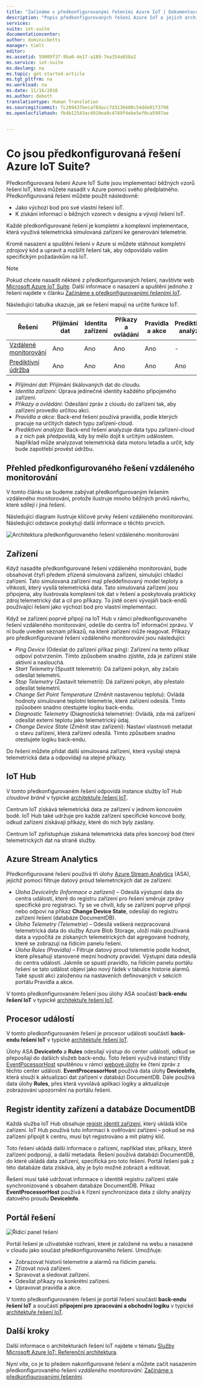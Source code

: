 ```yaml
---
title: "Začínáme s předkonfigurovanými řešeními Azure IoT | Dokumentace Microsoftu"
description: "Popis předkonfigurovaných řešení Azure IoT a jejich architektury spolu s odkazy na další prostředky"
services: 
suite: iot-suite
documentationcenter: 
author: dominicbetts
manager: timlt
editor: 
ms.assetid: 59009f37-9ba0-4e17-a189-7ea354a858a2
ms.service: iot-suite
ms.devlang: na
ms.topic: get-started-article
ms.tgt_pltfrm: na
ms.workload: na
ms.date: 11/16/2016
ms.author: dobett
translationtype: Human Translation
ms.sourcegitcommit: 7c289437beca78dacc7d3136680c54dde01f3798
ms.openlocfilehash: fb4b12543ac4910ea9c4789f4ebe5ef0ca5997ae


---
```

# <a name="what-are-the-azure-iot-suite-preconfigured-solutions"></a>Co jsou předkonfigurovaná řešení Azure IoT Suite?
Předkonfigurovaná řešení Azure IoT Suite jsou implementací běžných vzorů řešení IoT, která můžete nasadit v Azure pomocí svého předplatného. Předkonfigurovaná řešení můžete použít následovně:

* Jako výchozí bod pro své vlastní řešení IoT.
* K získání informací o běžných vzorech v designu a vývoji řešení IoT.

Každé předkonfigurované řešení je kompletní a komplexní implementace, která využívá telemetrická simulovaná zařízení ke generování telemetrie.

Kromě nasazení a spuštění řešení v Azure si můžete stáhnout kompletní zdrojový kód a upravit a rozšířit řešení tak, aby odpovídalo vašim specifickým požadavkům na IoT.

> [!NOTE]
> Pokud chcete nasadit některé z předkonfigurovaných řešení, navštivte web [Microsoft Azure IoT Suite][lnk-azureiotsuite]. Další informace o nasazení a spuštění jednoho z řešení najdete v článku [Začínáme s předkonfigurovanými řešeními IoT][lnk-getstarted-preconfigured].
> 
> 

Následující tabulka ukazuje, jak se řešení mapují na určité funkce IoT.

| Řešení | Přijímání dat | Identita zařízení | Příkazy a ovládání | Pravidla a akce | Prediktivní analýza |
| --- | --- | --- | --- | --- | --- |
| [Vzdálené monitorování][lnk-getstarted-preconfigured] |Ano |Ano |Ano |Ano |- |
| [Prediktivní údržba][lnk-predictive-maintenance] |Ano |Ano |Ano |Ano |Ano |

* *Přijímání dat*: Přijímání škálovaných dat do cloudu.
* *Identita zařízení*: Úprava jedinečné identity každého připojeného zařízení.
* *Příkazy a ovládání*: Odesílání zpráv z cloudu do zařízení tak, aby zařízení provedlo určitou akci.
* *Pravidla a akce*: Back-end řešení používá pravidla, podle kterých pracuje na určitých datech typu zařízení-cloud.
* *Prediktivní analýza*: Back-end řešení analyzuje data typu zařízení-cloud a z nich pak předpovídá, kdy by mělo dojít k určitým událostem. Například může analyzovat telemetrická data motoru letadla a určit, kdy bude zapotřebí provést údržbu.

## <a name="remote-monitoring-preconfigured-solution-overview"></a>Přehled předkonfigurovaného řešení vzdáleného monitorování
V tomto článku se budeme zabývat předkonfigurovaným řešením vzdáleného monitorování, protože ilustruje mnoho běžných prvků návrhu, které sdílejí i jiná řešení.

Následující diagram ilustruje klíčové prvky řešení vzdáleného monitorování. Následující odstavce poskytují další informace o těchto prvcích.

![Architektura předkonfigurovaného řešení vzdáleného monitorování][img-remote-monitoring-arch]

## <a name="devices"></a>Zařízení
Když nasadíte předkonfigurované řešení vzdáleného monitorování, bude obsahovat čtyři předem zřízená simulovaná zařízení, simulující chladicí zařízení. Tato simulovaná zařízení mají předdefinovaný model teploty a vlhkosti, který vysílá telemetrická data. Tato simulovaná zařízení jsou připojena, aby ilustrovala komplexní tok dat v řešení a poskytovala praktický zdroj telemetrický dat a cíl pro příkazy. To jistě ocení vývojáři back-endů používající řešení jako výchozí bod pro vlastní implementaci.

Když se zařízení poprvé připojí na IoT Hub v rámci předkonfigurovaného řešení vzdáleného monitorování, odešle do centra IoT informační zprávu. V ní bude uveden seznam příkazů, na které zařízení může reagovat. Příkazy pro předkonfigurované řešení vzdáleného monitorování jsou následující: 

* *Ping Device* (Odeslat do zařízení příkaz ping): Zařízení na tento příkaz odpoví potvrzením. Tímto způsobem snadno zjistíte, zda je zařízení stále aktivní a naslouchá.
* *Start Telemetry* (Spustit telemetrii): Dá zařízení pokyn, aby začalo odesílat telemetrii.
* *Stop Telemetry* (Zastavit telemetrii): Dá zařízení pokyn, aby přestalo odesílat telemetrii.
* *Change Set Point Temperature* (Změnit nastavenou teplotu): Ovládá hodnoty simulované teplotní telemetrie, které zařízení odesílá. Tímto způsobem snadno otestujete logiku back-endu.
* *Diagnostic Telemetry* (Diagnostická telemetrie): Ovládá, zda má zařízení odesílat externí teplotu jako telemetrický údaj.
* *Change Device State* (Změnit stav zařízení): Nastaví vlastnosti metadat o stavu zařízení, která zařízení odesílá. Tímto způsobem snadno otestujete logiku back-endu.

Do řešení můžete přidat další simulovaná zařízení, která vysílají stejná telemetrická data a odpovídají na stejné příkazy. 

## <a name="iot-hub"></a>IoT Hub
V tomto předkonfigurovaném řešení odpovídá instance služby IoT Hub *cloudové bráně* v typické [architektuře řešení IoT][lnk-what-is-azure-iot].

Centrum IoT získává telemetrická data ze zařízení v jednom koncovém bodě. IoT Hub také udržuje pro každé zařízení specifické koncové body, odkud zařízení získávají příkazy, které do nich byly zaslány.

Centrum IoT zpřístupňuje získaná telemetrická data přes koncový bod čtení telemetrických dat na straně služby.

## <a name="azure-stream-analytics"></a>Azure Stream Analytics
Předkonfigurované řešení používá tři úlohy [Azure Stream Analytics][lnk-asa] (ASA), jejichž pomocí filtruje datový proud telemetrických dat ze zařízení:

* *Úloha DeviceInfo (Informace o zařízení)* – Odesílá výstupní data do centra událostí, které do registru zařízení pro řešení směruje zprávy specifické pro registraci. Ty se ve chvíli, kdy se zařízení poprvé připojí nebo odpoví na příkaz **Change Device State**, odesílají do registru zařízení řešení (databáze DocumentDB). 
* *Úloha Telemetry (Telemetrie)* – Odesílá veškerá nezpracovaná telemetrická data do služby Azure Blob Storage, uloží málo používaná data a vypočítá ze získaných telemetrických dat agregované hodnoty, které se zobrazují na řídicím panelu řešení.
* *Úloha Rules (Pravidla)* – Filtruje datový proud telemetrie podle hodnot, které přesahují stanovené mezní hodnoty pravidel. Výstupní data odesílá do centra událostí. Jakmile se spustí pravidlo, na řídicím panelu portálu řešení se tato událost objeví jako nový řádek v tabulce historie alarmů. Také spustí akci založenou na nastaveních definovaných v sekcích portálu Pravidla a akce.

V tomto předkonfigurovaném řešení jsou úlohy ASA součástí **back-endu řešení IoT** v typické [architektuře řešení IoT][lnk-what-is-azure-iot].

## <a name="event-processor"></a>Procesor událostí
V tomto předkonfigurovaném řešení je procesor událostí součástí **back-endu řešení IoT** v typické [architektuře řešení IoT][lnk-what-is-azure-iot].

Úlohy ASA **DeviceInfo** a **Rules** odesílají výstup do center událostí, odkud se přeposílají do dalších služeb back-endu. Toto řešení využívá instanci třídy [EventPocessorHost][lnk-event-processor] spuštěnou v rámci [webové úlohy][lnk-web-job] ke čtení zpráv z těchto center událostí. **EventProcessorHost** používá data úlohy **DeviceInfo**, která slouží k aktualizaci dat zařízení v databázi DocumentDB. Dále používá data úlohy **Rules**, přes která vyvolává aplikaci logiky a aktualizuje zobrazování upozornění na portálu řešení.

## <a name="device-identity-registry-and-documentdb"></a>Registr identity zařízení a databáze DocumentDB
Každá služba IoT Hub obsahuje [registr identit zařízení][lnk-identity-registry], který ukládá klíče zařízení. IoT Hub používá tuto informaci k ověřování zařízení – pokud se má zařízení připojit k centru, musí být registrováno a mít platný klíč.

Toto řešení ukládá další informace o zařízení, například stav, příkazy, které zařízení podporují, a další metadata. Řešení používá databázi DocumentDB, do které ukládá data zařízení, specifická pro toto řešení. Portál řešení pak z této databáze data získává, aby je bylo možné zobrazit a editovat.

Řešení musí také udržovat informace o identitě registru zařízení stále synchronizované s obsahem databáze DocumentDB. Příkaz **EventProcessorHost** používá k řízení synchronizace data z úlohy analýzy datového proudu **DeviceInfo**.

## <a name="solution-portal"></a>Portál řešení
![Řídicí panel řešení][img-dashboard]

Portál řešení je uživatelské rozhraní, které je založené na webu a nasazené v cloudu jako součást předkonfigurovaného řešení. Umožňuje:

* Zobrazovat historii telemetrie a alarmů na řídicím panelu.
* Zřizovat nová zařízení.
* Spravovat a sledovat zařízení.
* Odesílat příkazy na konkrétní zařízení.
* Upravovat pravidla a akce.

V tomto předkonfigurovaném řešení je portál řešení součástí **back-endu řešení IoT** a součástí **připojení pro zpracování a obchodní logiku** v typické [architektuře řešení IoT][lnk-what-is-azure-iot].

## <a name="next-steps"></a>Další kroky
Další informace o architekturách řešení IoT najdete v tématu [Služby Microsoft Azure IoT: Referenční architektura][lnk-refarch].

Nyní víte, co je to předem nakonfigurované řešení a můžete začít nasazením předkonfigurovaného řešení *vzdáleného monitorování*: [Začínáme s předkonfigurovanými řešeními][lnk-getstarted-preconfigured].

[img-remote-monitoring-arch]: ./media/iot-suite-what-are-preconfigured-solutions/remote-monitoring-arch1.png
[img-dashboard]: ./media/iot-suite-what-are-preconfigured-solutions/dashboard.png
[lnk-what-is-azure-iot]: iot-suite-what-is-azure-iot.md
[lnk-asa]: https://azure.microsoft.com/documentation/services/stream-analytics/
[lnk-event-processor]: ../event-hubs/event-hubs-programming-guide.md#event-processor-host
[lnk-web-job]: ../app-service-web/web-sites-create-web-jobs.md
[lnk-identity-registry]: ../iot-hub/iot-hub-devguide-identity-registry.md
[lnk-predictive-maintenance]: iot-suite-predictive-overview.md
[lnk-azureiotsuite]: https://www.azureiotsuite.com/
[lnk-refarch]: http://download.microsoft.com/download/A/4/D/A4DAD253-BC21-41D3-B9D9-87D2AE6F0719/Microsoft_Azure_IoT_Reference_Architecture.pdf
[lnk-getstarted-preconfigured]: iot-suite-getstarted-preconfigured-solutions.md



<!--HONumber=Dec16_HO1-->


